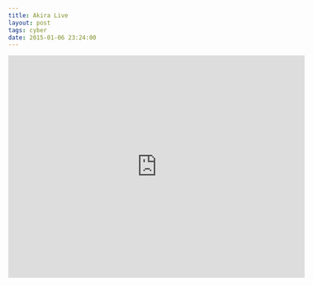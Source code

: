 ```yaml
---
title: Akira Live
layout: post
tags: cyber
date: 2015-01-06 23:24:00
---
```

<iframe width="603" height="452" src="https://www.youtube.com/embed/t1GO-93Nt3c" frameborder="0" allowfullscreen="true"></iframe>
